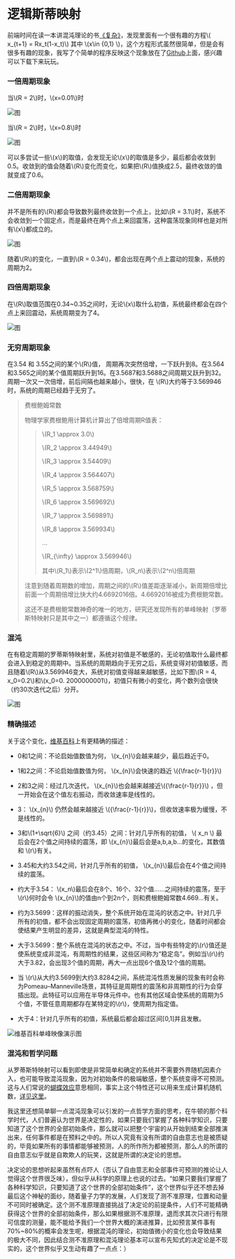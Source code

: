 
# 逻辑斯蒂映射

前端时间在读一本讲混沌理论的书[《复杂》](https://book.douban.com/subject/6749832/)，发现里面有一个很有趣的方程\\( x_{t+1} = Rx_t(1-x_t)\\) 其中  \\(x\in {0,1} \\)，这个方程形式虽然很简单，但是会有很多有趣的现象，我写了个简单的程序反映这个现象放在了[Github](https://github.com/luoleicn/logistic_map)上面，感兴趣可以下载下来玩玩。

### 一倍周期现象

当\\(R = 2\\)时，\\(x=0.01\\)时

![图](http://www.luolei.info/source/images/r1.png)

当\\(R = 2\\)时，\\(x=0.8\\)时

![图](http://www.luolei.info/source/images/r2.png)

可以多尝试一些\\(x\\)的取值，会发现无论\\(x\\)的取值是多少，最后都会收敛到0.5。收敛到的值会随着\\(R\\)变化而变化，如果把\\(R\\)值换成2.5，最终收敛的值就变成了0.6。


### 二倍周期现象

并不是所有的\\(R\\)都会导致数列最终收敛到一个点上，比如\\(R = 3.1\\)时，系统不会收敛到一个固定点，而是最终在两个点上来回震荡，这种震荡现象同样也是对所有\\(x\\)都成立的。

![图](http://www.luolei.info/source/images/r3.png)

随着\\(R\\)的变化，一直到\\(R = 0.34\\)，都会出现在两个点上震动的现象，系统的周期为2。

### 四倍周期现象

在\\(R\\)取值范围在0.34~0.35之间时，无论\\(x\\)取什么初值，系统最终都会在四个点上来回震动，系统周期变为了4。

![图](http://www.luolei.info/source/images/r4.png)

### 无穷周期现象

在3.54 和 3.55之间的某个\\(R\\)值， 周期再次突然倍增，一下跃升到8。在3.564和3.565之间的某个值周期跃升到16。在3.5687和3.5688之间周期又跃升到32。周期一次又一次倍增，前后间隔也越来越小，很快，在 \\(R\\)大约等于3.569946时，系统的周期已经趋于无穷了。

> 费根鲍姆常数
> 
> 物理学家费根鲍用计算机计算出了倍增周期R值表：
>> \\(R_1 \approx 3.0\\) 
>>
>> \\(R_2 \approx 3.44949\\)
>>
>> \\(R_3 \approx 3.54409\\) 
>>
>> \\(R_4 \approx 3.564407\\) 
>>
>> \\(R_5 \approx 3.568759\\)
>>
>> \\(R_6 \approx 3.569692\\) 
>>
>> \\(R_7 \approx 3.569891\\) 
>>
>> \\(R_8 \approx 3.569934\\) 
>>
>> ...
>>
>> \\(R_{\infty} \approx 3.569946\\)  
>>
>> 其中\\(R_1\\)表示\\(2^1\\)倍周期，\\(R_n\\)表示\\(2^n\\)倍周期
> 
> 注意到随着周期数的增加，周期之间的\\(R\\)值差距逐渐减小，新周期倍增比前面一个周期倍增比快大约4.6692016倍。4.6692016被成为费根鲍常数。
>
> 这还不是费根鲍常数神奇的唯一的地方，研究还发现所有的单峰映射（罗蒂斯特映射只是其中之一）都遵循这个规律。

### 混沌

在有稳定周期的罗蒂斯特映射里，系统对初值是不敏感的，无论初值取什么最终都会进入到稳定的周期中。当系统的周期趋向于无穷之后，系统变得对初值敏感，而且随着\\(R\\)从3.569946变大，系统对初值变得越来越敏感，比如下图\\(R = 4, x_0=0.2\\)和\\(x_0=0. 2000000001\\)，初值只有微小的变化，两个数列会很快（约30次迭代之后）分开。

![图](http://www.luolei.info/source/images/r5.png)



### 精确描述

关于这个变化，[维基百科](https://wikipedia.kfd.me/wiki/%E5%96%AE%E5%B3%B0%E6%98%A0%E8%B1%A1)上有更精确的描述：

+ 0和1之间：不论启始值数值为何， \\(x_{n}\\)会越来越少，最后趋近于0。

+ 1和2之间：不论启始值数值为何， \\(x_{n}\\)会快速的趋近 \\({\frac{r-1}{r}}\\) 

+ 2和3之间：经过几次迭代， \\(x_{n}\\)也会越来越接近\\({\frac{r-1}{r}}\\) ，但一开始会在这个值左右振动，而收敛速率是线性的。

+ 3： \\(x_{n}\\) 仍然会越来越接近 \\({\frac{r-1}{r}}\\)，但收敛速率极为缓慢，不是线性的。

+ 3和\\(1+\sqrt{6}\\) 之间（约3.45）之间：针对几乎所有的初值， \\( x_n \\) 最后会在2个值之间持续的震荡，即  \\(x_{n}\\)最后会是a,b,a,b...的变化，其数值和 \\(r\\)有关。

+ 3.45和大约3.54之间，针对几乎所有的初值， \\(x_{n}\\)最后会在4个值之间持续的震荡。

+ 约大于3.54： \\(x_n\\)最后会在8个、16个、32个值……之间持续的震荡，至于 \\(r\\)何时会令 \\(x_{n}\\)的值由n个到2n个，则和费根鲍姆常数4.669...有关。

+ 约为3.5699：这样的振动消失，整个系统开始在混沌的状态之中。针对几乎所有的初值，都不会出现固定周期的震荡，初值再微小的变化，随着时间都会使结果产生明显的差异，这就是典型混沌的特性。

+ 大于3.5699：整个系统在混沌的状态之中。不过，当中有些特定的\\(r\\)值还是使系统变成非混沌，有周期性的结果，这些区间称为“稳定岛”。例如当\\(r\\)约大于3.82，会出现3个值的周期，再大一点出现6个值及12个值的周期。

+ 当 \\(r\\)从大约3.5699到大约3.8284之间，系统混沌性质发展的现象有时会称为Pomeau–Manneville场景，其特征是周期性的震荡和非周期性的行为会穿插出现。此特征可以应用在半导体元件中。也有其他区域会使系统的周期为5个值，不管任意周期都存在某特定的\\(r\\)，使周期为指定值。

+ 大于4：针对几乎所有的初值，系统最后都会超过区间[0,1]并且发散。

![维基百科单峰映像演示图](https://upload.wikimedia.org/wikipedia/commons/8/8d/Logistic_map_with_parameter_from_0.02_to_4_t_from_0_to_200.gif)

### 混沌和哲学问题

从罗蒂斯特映射可以看到即使是非常简单和确定的系统并不需要外界随机因素介入，也可能导致混沌现象，因为对初始条件的极端敏感，整个系统变得不可预测。这与人们常说的[蝴蝶效应](https://baike.baidu.com/item/%E8%9D%B4%E8%9D%B6%E6%95%88%E5%BA%94/13502#viewPageContent)意思相同，事实上这个特性还可以用来生成计算机随机数，[详见这里](https://arxiv.org/pdf/cond-mat/9310004.pdf)。

我这里还想简单聊一点混沌现象可以引发的一点哲学方面的思考，在牛顿的那个科学时代，人们普遍认为世界是决定性的，如果只要我们掌握了各种科学知识，只要知道了这个世界的全部初始条件，那么就可以把整个宇宙的从开始到结束全部推演出来，任何事件都是在预料之中的。所以人究竟有没有所谓的自由意志也是被质疑的，毕竟如果所有的事情都能够被预测，人的所作所为都被预测，那么人的所谓的自由意志似乎就是自欺欺人的玩笑，这就是所谓的决定论的思想。

决定论的思想听起来虽然有点吓人（否认了自由意志和全部事件可预测的推论让人觉得这个世界很乏味），但似乎从科学的原理上也说的过去。“如果只要我们掌握了各种科学知识，只要知道了这个世界的全部初始条件”，这个世界似乎还不想去掉最后这个神秘的面纱，随着量子力学的发展，人们发现了测不准原理，位置和动量不可同时被确定。这个测不准原理直接挑战了决定论的前提条件，人们不可能精确获得这个世界的全部初始条件，那么如果根据测不准原理，退而求其次只进行有限可信度的测量，能不能给予我们一个世界大概的演进推算，比如预言某件事有70%~80%的概率会发生呢，根据混沌的理论，初始值微小的变化也会导致结果的极大不同，因此结合测不准原理和混沌理论基本可以宣布先知式的决定论是不现实的，这个世界似乎又生动有趣了一点点：）
